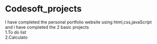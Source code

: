 # Codesoft_projects
I have completed the personal portfolio website using html,css,javaScript and i have completed the 2 basic projects   
1.To do list    
2.Calculato
